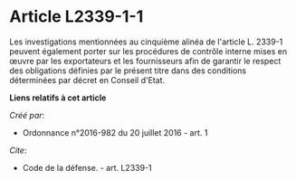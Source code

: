 # Article L2339-1-1

Les investigations mentionnées au cinquième alinéa de l'article L. 2339-1 peuvent également porter sur les procédures de
contrôle interne mises en œuvre par les exportateurs et les fournisseurs afin de garantir le respect des obligations définies
par le présent titre dans des conditions déterminées par décret en Conseil d'Etat.

**Liens relatifs à cet article**

_Créé par_:

  - Ordonnance n°2016-982 du 20 juillet 2016 - art. 1

_Cite_:

  - Code de la défense. - art. L2339-1
